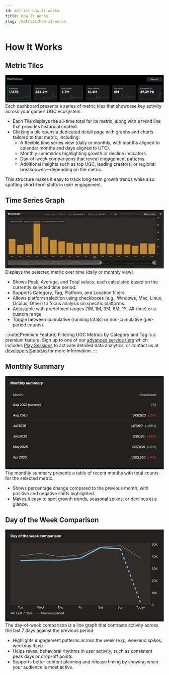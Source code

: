 ```yaml
---
id: metrics-how-it-works
title: How It Works
slug: /metrics/how-it-works
---
```

# How It Works

## Metric Tiles

![Metric Tiles](img/spark-charts.png)
Each dashboard presents a series of metric tiles that showcase key activity across your game’s UGC ecosystem.

* Each Tile displays the all-time total for its metric, along with a trend line that provides historical context.  
* Clicking a tile opens a dedicated detail page with graphs and charts tailored to that metric, including:  
  * A flexible time series view (daily or monthly, with months aligned to calendar months and days aligned to UTC).  
  * Monthly summaries highlighting growth or decline indicators.  
  * Day-of-week comparisons that reveal engagement patterns.  
  * Additional insights such as top UGC, leading creators, or regional breakdowns—depending on the metric.

This structure makes it easy to track long-term growth trends while also spotting short-term shifts in user engagement.

## Time Series Graph

![Time Series Graph](img/downloads.png)
Displays the selected metric over time (daily or monthly view).

* Shows Peak, Average, and Total values, each calculated based on the currently selected time period.  
* Supports Category, Tag, Platform, and Location filters.  
* Allows platform selection using checkboxes (e.g., Windows, Mac, Linux, Oculus, Other) to focus analysis on specific platforms.  
* Adjustable with predefined ranges (1W, 1M, 3M, 6M, 1Y, All-time) or a custom range.  
* Toggle between cumulative (running totals) or non-cumulative (per-period counts).

:::note[Premium Feature]
Filtering UGC Metrics by Category and Tag is a premium feature. Sign up to one of our [advanced service tiers](https://mod.io/pricing) which includes [Play Sessions](/metrics/game#play-sessions) to activate detailed data analytics, or contact us at developers@mod.io for more information.
:::

## Monthly Summary

![Monthly Summary](img/monthly-summary.png)
The monthly summary presents a table of recent months with total counts for the selected metric.

* Shows percentage change compared to the previous month, with positive and negative shifts highlighted.  
* Makes it easy to spot growth trends, seasonal spikes, or declines at a glance.

## Day of the Week Comparison

![Day of the Week Comparison](img/day-comparison.png)
The day-of-week comparison is a line graph that contrasts activity across the last 7 days against the previous period.

* Highlights engagement patterns across the week (e.g., weekend spikes, weekday dips).  
* Helps reveal behavioral rhythms in user activity, such as consistent peak days or drop-off points.  
* Supports better content planning and release timing by showing when your audience is most active.
